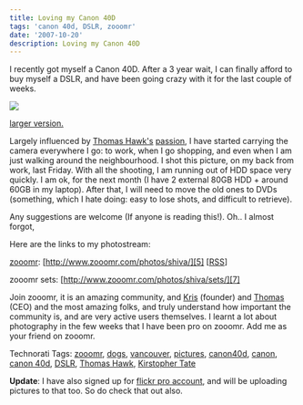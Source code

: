 ```yaml
---
title: Loving my Canon 40D
tags: 'canon 40d, DSLR, zooomr'
date: '2007-10-20'
description: Loving my Canon 40D
---
```


I recently got myself a Canon 40D. After a 3 year wait, I can finally afford to buy myself a DSLR, and have been going crazy with it for the last couple of weeks.

[![](/images/3534868_87dae6bac0.jpg)][0]

[larger version.][1]

Largely influenced by [Thomas Hawk's][2] [passion][3], I have started carrying the camera everywhere I go: to work, when I go shopping, and even when I am just walking around the neighbourhood. I shot this picture, on my back from work, last Friday. With all the shooting, I am running out of HDD space very quickly. I am ok, for the next month (I have 2 external 80GB HDD + around 60GB in my laptop). After that, I will need to move the old ones to DVDs (something, which I hate doing: easy to lose shots, and difficult to retrieve).

Any suggestions are welcome (If anyone is reading this!). Oh.. I almost forgot,

Here are the links to my photostream:

[zooomr][4]: [http://www.zooomr.com/photos/shiva/][5] \[[RSS][6]\]

zooomr sets: [http://www.zooomr.com/photos/shiva/sets/][7]

Join zooomr, it is an amazing community, and [Kris][8] (founder) and [Thomas][9] (CEO) and the most amazing folks, and truly understand how important the community is, and are very active users themselves. I learnt a lot about photography in the few weeks that I have been pro on zooomr. Add me as your friend on zooomr.

Technorati Tags: [zooomr][10], [dogs][11], [vancouver][12], [pictures][13], [canon40d][14], [canon][15], [canon 40d][16], [DSLR][17], [Thomas Hawk][18], [Kirstopher Tate][19]

**Update**: I have also signed up for [flickr pro account][20], and will be uploading pictures to that too. So do check that out also.


[0]: http://www.zooomr.com/photos/shiva/3534868/
[1]: http://static.zooomr.com/images/3534868_87dae6bac0_b.jpg
[2]: http://thomashawk.com/
[3]: http://thomashawk.com/2007/09/principles-and-guidelines-for-modern.html
[4]: http://www.zooomr.com/
[5]: http://www.zooomr.com/photos/shiva/ "http://www.zooomr.com/photos/shiva/"
[6]: http://www.zooomr.com/services/feeds/public_photos/?id=45074@Z01&format=rss_200
[7]: http://www.zooomr.com/photos/shiva/sets/ "http://www.zooomr.com/photos/shiva/sets/"
[8]: http://shvelmur.com/wp-admin/www.zooomr.com/photos/kristopher
[9]: http://www.zooomr.com/photos/thomashawk/
[10]: http://technorati.com/tags/zooomr
[11]: http://technorati.com/tags/dogs
[12]: http://technorati.com/tags/vancouver
[13]: http://technorati.com/tags/pictures
[14]: http://technorati.com/tags/canon40d
[15]: http://technorati.com/tags/canon
[16]: http://technorati.com/tags/canon%2040d
[17]: http://technorati.com/tags/DSLR
[18]: http://technorati.com/tags/Thomas%20Hawk
[19]: http://technorati.com/tags/Kirstopher%20Tate
[20]: http://flickr.com/photos/shvelmur

